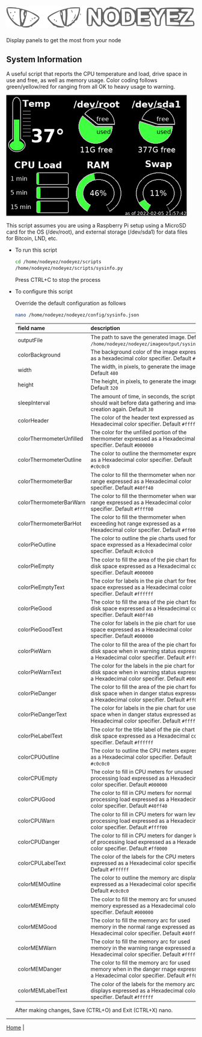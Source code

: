 # ![Nodeyez](https://raw.githubusercontent.com/vicariousdrama/nodeyez/main/images/nodeyez.svg)
Display panels to get the most from your node

## System Information

A useful script that reports the CPU temperature and load, drive space in use 
and free, as well as memory usage.  Color coding follows green/yellow/red for
ranging from all OK to heavy usage to warning.

![sample system info panel](../images/sysinfo.png)

This script assumes you are using a Raspberry Pi setup using a MicroSD card for
the OS (/dev/root), and external storage (/dev/sda1) for data files for Bitcoin,
LND, etc.

* To run this script

   ```sh
   cd /home/nodeyez/nodeyez/scripts
   /home/nodeyez/nodeyez/scripts/sysinfo.py
   ```

   Press CTRL+C to stop the process

* To configure this script

   Override the default configuration as follows

   ```sh
   nano /home/nodeyez/nodeyez/config/sysinfo.json
   ```

   | field name | description |
   | --- | --- |
   | outputFile | The path to save the generated image. Default `/home/nodeyez/nodeyez/imageoutput/sysinfo.png` |
   | colorBackground | The background color of the image expressed as a hexadecimal color specifier. Default `#000000` |
   | width | The width, in pixels, to generate the image. Default `480` |
   | height | The height, in pixels, to generate the image. Default `320` |
   | sleepInterval | The amount of time, in seconds, the script should wait before data gathering and image creation again. Default `30` |
   | colorHeader | The color of the header text expressed as a Hexadecimal color specifier. Default `#ffffff` |
   | colorThermometerUnfilled | The color for the unfilled portion of the thermometer expressed as a Hexadecimal color specifier. Default `#000000` |
   | colorThermometerOutline | The color to outline the thermometer expressed as a Hexadecimal color specifier. Default `#c0c0c0` |
   | colorThermometerBar | The color to fill the thermometer when normal range expressed as a Hexadecimal color specifier. Default `#40ff40` |
   | colorThermometerBarWarn | The color to fill the thermometer when warn range expressed as a Hexadecimal color specifier. Default `#ffff00` |
   | colorThermometerBarHot | The color to fill the thermometer when exceeding hot range expressed as a Hexadecimal color specifier. Default `#ff0000` |
   | colorPieOutline | The color to outline the pie charts used for disk space expressed as a Hexadecimal color specifier. Default `#c0c0c0` |
   | colorPieEmpty | The color to fill the area of the pie chart for free disk space expressed as a Hexadecimal color specifier. Default `#000000` |
   | colorPieEmptyText | The color for labels in the pie chart for free disk space expressed as a Hexadecimal color specifier. Default `#ffffff` |
   | colorPieGood | The color to fill the area of the pie chart for used disk space expressed as a Hexadecimal color specifier. Default `#40ff40` |
   | colorPieGoodText | The color for labels in the pie chart for used disk space expressed as a Hexadecimal color specifier. Default `#000000` |
   | colorPieWarn | The color to fill the area of the pie chart for used disk space when in warning status expressed as a Hexadecimal color specifier. Default `#ffff00` |
   | colorPieWarnText | The color for the labels in the pie chart for used disk space when in warning status expressed as a Hexadecimal color specifier. Default `#000000` |
   | colorPieDanger | The color to fill the area of the pie chart for used disk space when in danger status expressed as a Hexadecimal color specifier. Default `#ff0000` |
   | colorPieDangerText | The color for labels in the pie chart for used disk space when in danger status expressed as a Hexadecimal color specifier. Default `#ffffff` |
   | colorPieLabelText | The color for the title label of the pie chart for disk space expressed as a Hexadecimal color specifier. Default `#ffffff` |
   | colorCPUOutline | The color to outline the CPU meters expressed as a Hexadecimal color specifier. Default `#c0c0c0` |
   | colorCPUEmpty | The color to fill in CPU meters for unused processing load expressed as a Hexadecimal color specifier. Default `#000000` |
   | colorCPUGood | The color to fill in CPU meters for normal processing load expressed as a Hexadecimal color specifier. Default `#40ff40` |
   | colorCPUWarn | The color to fill in CPU meters for warn levels of processing load expressed as a Hexadecimal color specifier. Default `#ffff00` |
   | colorCPUDanger | The color to fill in CPU meters for danger levels of processing load expressed as a Hexadecimal color specifier. Default `#ff0000` |
   | colorCPULabelText | The color of the labels for the CPU meters expressed as a Hexadecimal color specifier. Default `#ffffff` |
   | colorMEMOutline | The color to outline the memory arc display expressed as a Hexadecimal color specifier. Default `#c0c0c0` |
   | colorMEMEmpty | The color to fill the memory arc for unused/free memory expressed as a Hexadecimal color specifier. Default `#000000` |
   | colorMEMGood | The color to fill the memory arc for used memory in the normal range expressed as a Hexadecimal color specifier. Default `#40ff40` |
   | colorMEMWarn | The color to fill the memory arc for used memory in the warning range expressed as a Hexadecimal color specifier. Default `#ffff00` |
   | colorMEMDanger | The color to fill the memory arc for used memory when in the danger rnage expressed as a Hexadecimal color specifier. Default `#ff0000` |
   | colorMEMLabelText | The color of the labels for the memory arc displays expressed as a Hexadecimal color specifier. Default `#ffffff` |

   After making changes, Save (CTRL+O) and Exit (CTRL+X) nano.


---

[Home](../README.md) | 

